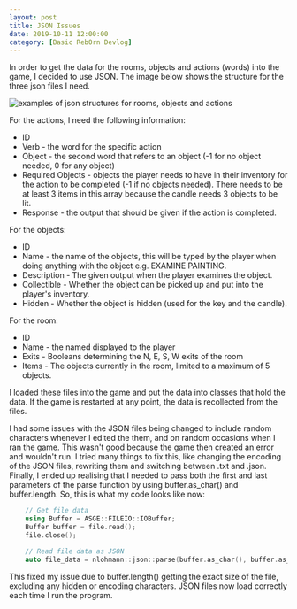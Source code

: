 ```yaml
---
layout: post
title: JSON Issues
date: 2019-10-11 12:00:00
category: [Basic Reb0rn Devlog]
---
```


In order to get the data for the rooms, objects and actions (words) into the game, I decided to use JSON. The image below shows the structure for the three json files I need. 

<img src="{{ site.baseurl }}/assets/Blog/BasicRebornDevlog/json_examples.jpg" alt="examples of json structures for rooms, objects and actions"/>

For the actions, I need the following information:
* ID
* Verb - the word for the specific action
* Object - the second word that refers to an object (-1 for no object needed, 0 for any object)
* Required Objects - objects the player needs to have in their inventory for the action to be completed (-1 if no objects needed). There needs to be at least 3 items in this array because the candle needs 3 objects to be lit.
* Response - the output that should be given if the action is completed.

For the objects:
* ID
* Name - the name of the objects, this will be typed by the player when doing anything with the object e.g. EXAMINE PAINTING.
* Description - The given output when the player examines the object.
* Collectible - Whether the object can be picked up and put into the player's inventory.
* Hidden - Whether the object is hidden (used for the key and the candle).

For the room:
* ID
* Name - the named displayed to the player
* Exits - Booleans determining the N, E, S, W exits of the room
* Items - The objects currently in the room, limited to a maximum of 5 objects.

I loaded these files into the game and put the data into classes that hold the data. If the game is restarted at any point, the data is recollected from the files.

I had some issues with the JSON files being changed to include random characters whenever I edited the them, and on random occasions when I ran the game. This wasn't good because the game then created an error and wouldn't run. I tried many things to fix this, like changing the encoding of the JSON files, rewriting them and switching between .txt and .json. 
Finally, I ended up realising that I needed to pass both the first and last parameters of the parse function by using buffer.as_char() and buffer.length. So, this is what my code looks like now:

```cpp
    // Get file data
    using Buffer = ASGE::FILEIO::IOBuffer;
    Buffer buffer = file.read();
    file.close();

    // Read file data as JSON
    auto file_data = nlohmann::json::parse(buffer.as_char(), buffer.as_char() + buffer.length);
```

This fixed my issue due to buffer.length() getting the exact size of the file, excluding any hidden or encoding characters.
JSON files now load correctly each time I run the program.